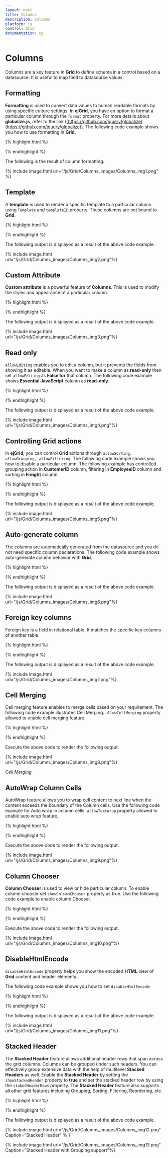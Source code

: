 ```yaml
---
layout: post
title: Columns
description: columns
platform: js
control: Grid
documentation: ug
---
```


# Columns

Columns are a key feature in **Grid** to define schema in a control based on a datasource. It is useful to map field to datasource values.

## Formatting

**Formatting** is used to convert data values to human readable formats by using specific culture settings. In **ejGrid**, you have an option to format a particular column through the `format` property. For more details about **globalize.js**, refer to the link ([https://github.com/jquery/globalize](https://github.com/jquery/globalize)). The following code example shows you how to use formatting in **Grid**.

{% highlight html %}

 <div id="Grid"></div>
 <script type="text/javascript">
  $(function () {// Document is ready.
      window.data = [];
      for (i = 1; i < 6; i++) {
          window.data.push({ Number: 100 / i, Currency: 100 / i, Date: new Date() });
      }
      $("#Grid").ejGrid({
          // the datasource gets data
          dataSource: window.data,
          columns: [
                  // the formatting columns
              { field: "Number", headerText: "Number", textAlign: ej.TextAlign.Right, format: "{0:n2}", width: 70 },
              { field: "Currency", headerText: "Currency", textAlign: ej.TextAlign.Right, format: "{0:c2}", width: 70 },
              { field: "Date", headerText: "Date", textAlign: ej.TextAlign.Right, format: "{0:MM/dd/yyyy}", width: 70 }
          ],
      });
  
  });
</script>


{% endhighlight %}



The following is the result of column formatting.

{% include image.html url="/js/Grid/Columns_images/Columns_img1.png" %}

## Template

A **template** is used to render a specific template to a particular column using `Template` and `templateID` property. These columns are not bound to **Grid**.

{% highlight html %}


<script type="text/x-jsrender" id="columnTemplate">
  <!--jsrender script-->
  <img style="width:130px;height:100px" src="http://js.syncfusion.com/demos/web/themes/images/Employees//{{:EmployeeID}}.png" alt="{{:EmployeeID}}" />
</script>
<script type="text/javascript">
  $(function () {//Document is ready
      $("#Grid").ejGrid({
          // the datasource "window.employeeView" is referred from jsondata.min.js
          dataSource: window.employeeView,
          allowPaging: true,
          pageSettings: { pageSize: 4 },
          columns: [
          //to enable the Template and templateId loads own template
          { headerText: "EmployeePhoto", template: true, templateID: "#columnTemplate", width: 25, textAlign: ej.TextAlign.Center },
          { field: "EmployeeID", headerText: "EmployeeID", textAlign: ej.TextAlign.Right, width: 20 },
          { field: "FirstName", headerText: "FirstName", textAlign: ej.TextAlign.Left, width: 30 },
          { field: "BirthDate", headerText: "BirthDate", textAlign: ej.TextAlign.Right, width: 30, format: "{0:dd/MM/yy}" }
          ],
      });
  });
</script>

{% endhighlight %}



The following output is displayed as a result of the above code example.

{% include image.html url="/js/Grid/Columns_images/Columns_img2.png"%}

## Custom Attribute

**Custom attribute** is a powerful feature of **Columns**. This is used to modify the styles and appearance of a particular column. 

{% highlight html %}

<style>
  .e-rowcell[employeeid = "5"] {
  color: red;
  }
</style>
<div id="Grid"></div>
<script type="text/javascript">
  $(function () {   // Document is ready.
      $("#Grid").ejGrid({
          // the datasource "window.gridData" is referred from jsondata.min.js
          dataSource: window.gridData,
          allowPaging: true,
          pageSettings: { pageSize: 7 },
          columns: [
                        { field: "OrderID", headerText: "Order ID", textAlign: ej.TextAlign.Right, width: 75 },
                        { field: "CustomerID", headerText: "Customer ID", textAlign: ej.TextAlign.Left, width: 90, },
                        { field: "EmployeeID", headerText: "Employee ID", textAlign: ej.TextAlign.Right, width: 90, customAttributes: { "employeeid": "{{:EmployeeID}}" } }, // jsrender syntax usage in custom Attribute
                        { field: "OrderDate", headerText: "Order Date", textAlign: ej.TextAlign.Right, width: 100, format: "{0:MM/dd/yyyy}" },
                        { field: "ShipCountry", headerText: "Ship Country", textAlign: ej.TextAlign.Left, width: 110 }
          ],
      });
  });
</script>


{% endhighlight %}



The following output is displayed as a result of the above code example.

{% include image.html url="/js/Grid/Columns_images/Columns_img3.png"%}

## Read only

`allowEditing` enables you to edit a column, but it prevents the fields from showing it as editable. When you want to make a column as **read-only** then set `allowEditing` as **False for** that column. The following code example shows **Essential JavaScript** column as **read-only**.

{% highlight html %}

<div id="Grid"></div>
<script type="text/javascript">
  $(function () {   // Document is ready.
      $("#Grid").ejGrid({
          // the datasource "window.gridData" is referred from jsondata.min.js
          dataSource: window.gridData,
          allowPaging: true,
          pageSettings: { pageSize: 5 },
          editSettings: { allowEditing: true, allowAdding: true, allowDeleting: true },
          columns:
              [
                  { field: "OrderID", headerText: "Order ID", isPrimaryKey: true, textAlign: ej.TextAlign.Right, width: 60 },
          // column read only at while editing
                  { field: "CustomerID", headerText: "Customer ID", textAlign: ej.TextAlign.Left, width: 80, allowEditing: false },
                  { field: "EmployeeID", headerText: "Employee ID", textAlign: ej.TextAlign.Right, width: 60 },
                  { field: "Freight", headerText: "Freight", textAlign: ej.TextAlign.Right, width: 60 }
              ]
      });
  });
</script>


{% endhighlight %}



The following output is displayed as a result of the above code example.

{% include image.html url="/js/Grid/Columns_images/Columns_img4.png"%}

## Controlling Grid actions

In **ejGrid**, you can control **Grid** actions through `allowSorting, allowGrouping, allowFiltering`. The following code example shows you how to disable a particular column. The following example has controlled grouping action in **CustomerID** column, filtering in **EmployeeID** column and sorting in **Freight** column.

{% highlight html %}

<div id="Grid"></div>
<script type="text/javascript">
  $(function () {  // Document is ready.
      $("#Grid").ejGrid({
          // the datasource "window.gridData" is referred from jsondata.min.js
          dataSource: window.gridData,
          allowPaging: true,
          pageSettings: { pageSize: 5 },
          allowSorting: true,
          allowMultiSorting: true,
          allowFiltering: true,
          allowGrouping: true,
          groupSettings: { groupedColumns: ["OrderID"] },
          columns:
      [
          { field: "OrderID", headerText: "Order ID", isPrimaryKey: true, textAlign: ej.TextAlign.Right, width: 60 },
          { field: "CustomerID", headerText: "Customer ID", allowGrouping: false, textAlign: ej.TextAlign.Left, width: 80 },
          { field: "EmployeeID", headerText: "Employee ID", allowFiltering: false, textAlign: ej.TextAlign.Right, width: 60 },
          { field: "Freight", headerText: "Freight", textAlign: ej.TextAlign.Left, allowSorting: false, width: 60 }
      ],
      });
  });
</script>


{% endhighlight %}



The following output is displayed as a result of the above code example.

{% include image.html url="/js/Grid/Columns_images/Columns_img5.png"%}

## Auto-generate column

The columns are automatically generated from the datasource and you do not need specific column declarations. The following code example shows auto-generate column behavior with **Grid**.

{% highlight html %}

<div id="Grid"></div>
<script type="text/javascript">
  $(function () {
      $("#Grid").ejGrid({
          // the datasource "window.gridData" is referred from jsondata.min.js
          dataSource: window.gridData,
          allowPaging: true,
          pageSettings: { pageSize: 5 },
  
      });
  });
</script>

{% endhighlight %}



The following output is displayed as a result of the above code example.

{% include image.html url="/js/Grid/Columns_images/Columns_img6.png"%}

## Foreign key columns

Foreign key is a field in relational table. It matches the specific key columns of another table. 

{% highlight html %}


<div id="Grid"></div>
<script type="text/javascript">
  $(function () {
      // the datasource "window.gridData" is referred from jsondata.min.js
      var data = window.gridData;
      $("#Grid").ejGrid({
          dataSource: data,
          allowPaging: true,
          columns: [
                  { field: "OrderID", width: 80, isPrimaryKey: true, textAlign:ej.TextAlign.Right,  },
                  { field: "EmployeeID", foreignKeyField: "EmployeeID", foreignKeyValue: "FirstName", dataSource: window.employeeView, width: 75, headerText: "First Name" ,textAlign:ej.TextAlign.Left} ,
                  { field: "Freight", textAlign: ej.TextAlign.Right, width: 75, format: "{0:C}" },
                  { field: "ShipCity", headerText: "Ship City", width: 75 ,  textAlign:ej.TextAlign.Left}
  
          ],
      });
  });
</script>


{% endhighlight %}



The following output is displayed as a result of the above code example.

{% include image.html url="/js/Grid/Columns_images/Columns_img7.png"%}

## Cell Merging

Cell merging feature enables to merge cells based on your requirement. The following code example illustrates Cell Merging. `allowCellMerging` property allowed to enable cell merging feature.

{% highlight html %}


<div id="Grid"></div>
<script type="text/javascript">
  $(function () {// Document is ready.
      // Data for grid.
      var dataManager = ej.DataManager("http://mvc.syncfusion.com/Services/Northwnd.svc/Orders");
      $("#Grid").ejGrid({
          dataSource:dataManager,
          allowPaging: true,
          allowScrolling: true,
          allowCellMerging: true,
          columns: [ "OrderID", "EmployeeID", "ShipCity", "ShipName", "Freight" ],
          mergeCellInfo: function (args) {
              if (args.column.field == "EmployeeID" && args.data.OrderID == 10248) {
                 args.rowMerge(3);
             }
             else if (args.column.field == "ShipCity" && args.data.OrderID == 10252) {
                 args.colMerge(3);
             }
             else if (args.column.field == "ShipCity" && args.data.OrderID == 10255) {
                 args.merge(0, 3);
             }
         },
      });
  });
</script>

{% endhighlight %}



Execute the above code to render the following output.

{% include image.html url="/js/Grid/Columns_images/Columns_img8.png"%}

_Cell Merging_

## AutoWrap Column Cells

AutoWrap feature allows you to wrap cell content to next line when the content exceeds the boundary of the Column cells. Use the following code example for Auto wrap in column cells. `allowTextWrap` property allowed to enable auto wrap feature.

{% highlight html %}


<div id="Grid"></div>
<script type="text/javascript">
  $(function () {// Document is ready.
      // Data for grid.
     var dataManager = ej.DataManager("http://mvc.syncfusion.com/Services/Northwnd.svc/Orders");
          $("#Grid").ejGrid({
          dataSource:dataManager,
          allowPaging: true,
          allowScrolling: true,
          allowTextWrap: true,
          columns: [ "OrderID", "EmployeeID", "ShipCity", "ShipName", "Freight" ]
      });
  });
</script>


{% endhighlight %}



Execute the above code to render the following output.

{% include image.html url="/js/Grid/Columns_images/Columns_img9.png"%}

## Column Chooser

**Column Chooser** is used to view or hide particular column. To enable column chooser set `showColumnChooser` property as true. Use the following code example to enable column Chooser.

{% highlight html %}

<div id="Grid"></div>
<script type="text/javascript">
  $(function () {   
      $("#Grid").ejGrid({
         showColumnChooser: true,
         columns: [ "OrderID","CustomerID", "EmployeeID","Freight","OrderDate" ]
      });
  });
</script>


{% endhighlight %}



Execute the above code to render the following output.

{% include image.html url="/js/Grid/Columns_images/Columns_img10.png"%}

## DisableHtmlEncode

`disableHtmlEncode` property helps you show the encoded **HTML** view of **Grid** content and header elements. 

The following code example shows you how to set `disableHtmlEncode`:

{% highlight html %}

 <div id="Grid"></div>
<script type="text/javascript">
  $(function () {// Document is ready.
      $("#Grid").ejGrid({
          dataSource: window.gridData,
          allowSorting: true,
          allowPaging: true,
          columns: [
             {field:"OrderID", isPrimarykey: true, headerText: "Order ID", textAlign: ej.TextAlign.Right },
             {field:"CustomerID", headerText: "<div>Customer ID</div>", disableHtmlEncode: true },
             {field:"EmployeeID",headerText:"<div>Employee ID</div>" ,textAlign:ej.TextAlign.Right,disableHtmlEncode:true},
             {field:"Freight",headerText:"Freight", textAlign:ej.TextAlign.Right },
             {field:"ShipCountry", headerText: "Ship Country" },
          ]
      });
  });
</script>


{% endhighlight %}



The following output is displayed as a result of the above code example.

{% include image.html url="/js/Grid/Columns_images/Columns_img11.png"%}

## Stacked Header

The **Stacked Header** feature allows additional header rows that span across the grid columns. Columns can be grouped under such headers. You can effectively group extensive data with the help of multilevel **Stacked Headers** as well. Enable the **Stacked Header** by setting the `showStackedHeader` property to **true** and set the stacked header row by using the `stakedHeaderRows` property. The **Stacked Header** feature also supports all other grid features including Grouping, Sorting, Filtering, Reordering, etc. 

{% highlight html %}

<script type="text/javascript">
  $(function () {
      var data = ej.DataManager(window.gridData).executeLocal(ej.Query().take(50));
      $("#Grid").ejGrid({
          dataSource: data,
          allowPaging: true,
          showStackedHeader: true,
          allowReordering: true,
          allowResizing: true,
          stackedHeaderRows: [{
              stackedHeaderColumns: [{ headerText: "Order Details", column: "OrderID,OrderDate,Freight" }
              , { headerText: "Ship Details", column: "ShipCity,ShipCountry" }
              ]
          }
          ],
          columns: ["OrderID", "OrderDate", "Freight", "ShipCity", "ShipCountry"]
      });
  });
</script>


{% endhighlight %}



The following output is displayed as a result of the above code example.

{% include image.html url="/js/Grid/Columns_images/Columns_img12.png" Caption="Stacked Header" % }

{% include image.html url="/js/Grid/Columns_images/Columns_img13.png" Caption="Stacked Header with Grouping support"%}

